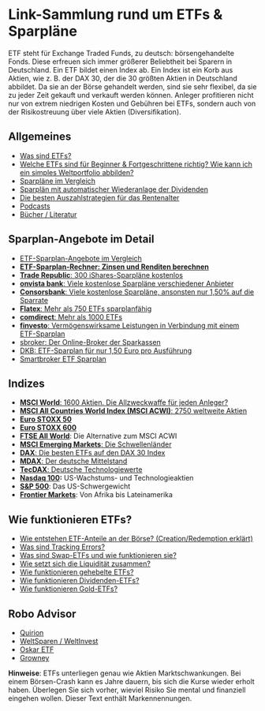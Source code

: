 # Link-Sammlung rund um ETFs & Sparpläne

ETF steht für Exchange Traded Funds, zu deutsch: börsengehandelte Fonds. Diese erfreuen sich immer größerer Beliebtheit bei Sparern in Deutschland. Ein ETF bildet einen Index ab. Ein Index ist ein Korb aus Aktien, wie z. B. der DAX 30, der die 30 größten Aktien in Deutschland abbildet. Da sie an der Börse gehandelt werden, sind sie sehr flexibel, da sie zu jeder Zeit gekauft und verkauft werden können. Anleger profitieren nicht nur von extrem niedrigen Kosten und Gebühren bei ETFs, sondern auch von der Risikostreuung über viele Aktien (Diversifikation). 


## Allgemeines

- [Was sind ETFs?](https://etfs24.de/was-sind-etfs/)
- [Welche ETFs sind für Beginner & Fortgeschrittene richtig? Wie kann ich ein simples Weltportfolio abbilden?](https://etfs24.de/welche-etfs-kaufen-3-etfs-fuer-einsteiger/)
- [Sparpläne im Vergleich](https://etfs24.de/die-besten-depots-fur-etf-sparer/)
- [Sparplän mit automatischer Wiederanlage der Dividenden](https://etfs24.de/sparplane-mit-automatischer-wiederanlage-der-ausschuttungen/)
- [Die besten Auszahlstrategien für das Rentenalter](https://etfs24.de/etf-auszahlstrategie-was-machen-mit-etfs-im-alter/)
- [Podcasts](https://etfs24.de/die-liste-der-besten-etf-podcasts-folgen/)
- [Bücher / Literatur](https://etfs24.de/buchempfehlungen-fur-etf-sparer/)

## Sparplan-Angebote im Detail

- [ETF-Sparplan-Angebote im Vergleich](https://etfs24.de/der-etf-sparplan-vergleich/)
- **[ETF-Sparplan-Rechner: Zinsen und Renditen berechnen](https://etfs24.de/etf-sparplan-rechner/)**
- [**Trade Republic**: 300 iShares-Sparpläne kostenlos](https://etfs24.de/etf-anlage-mit-dem-neuen-broker-trade-republic/)
- [**onvista bank**: Viele kostenlose Sparpläne verschiedener Anbieter](https://etfs24.de/kostenlose-etf-sparplane-mit-dem-onvista-depot/)
- [**Consorsbank**: Viele kostenlose Sparpläne, ansonsten nur 1,50% auf die Sparrate](https://etfs24.de/etf-depot-bei-der-consorsbank/)
- [**Flatex**: Mehr als 750 ETFs sparplanfähig](https://etfs24.de/flatex-etf-sparplan-langfristiger-vermogensaufbau-mit-risikostreuung/)
- [**comdirect**: Mehr als 1000 ETFs](https://etfs24.de/comdirect-depot-eroffnen-fur-etf-sparer/)
- [**finvesto**: Vermögenswirksame Leistungen in Verbindung mit einem ETF-Sparplan](https://etfs24.de/vermoegenswirksame-leistungen-etf/)
- [sbroker: Der Online-Broker der Sparkassen](https://etfs24.de/etf-sparkasse/)
- [DKB: ETF-Sparplan für nur 1,50 Euro pro Ausführung](https://etfs24.de/mit-einem-dkb-etf-sparplan-fur-die-zukunft-sorgen/)
- [Smartbroker ETF Sparplan](https://www.sparplaene.net/smartbroker-sparplan-test/)

## Indizes

- [**MSCI World**: 1600 Aktien. Die Allzweckwaffe für jeden Anleger?](https://etfs24.de/etf-sparplan-msci-world-die-allzweckwaffe-fur-jeden-anleger/)
- **[MSCI All Countries World Index (MSCI ACWI)](https://etfs24.de/zwei-etfs-auf-den-msci-all-countries-world-index/)**[: 2750 weltweite Aktien](https://etfs24.de/zwei-etfs-auf-den-msci-all-countries-world-index/)
- [**Euro STOXX 50**](https://etfs24.de/euro-stoxx-50-oder-euro-stoxx-600/)
- [**Euro STOXX 600**](https://etfs24.de/euro-stoxx-50-oder-euro-stoxx-600/)
- [**FTSE All World**](https://etfs24.de/indizes-msci-world-oder-ftse-all-world/): Die Alternative zum MSCI ACWI
- [**MSCI Emerging Markets**: Die Schwellenländer](https://etfs24.de/msci-emerging-markets-etf/)
- [**DAX**: Die besten ETFs auf den DAX 30 Index](https://etfs24.de/daxetf-die-besten-etf-fonds-auf-den-dax/)
- [**MDAX**: Der deutsche Mittelstand](https://etfs24.de/mdax-etf/)
- [**TecDAX**: Deutsche Technologiewerte](https://etfs24.de/tecdax-etf/)
- [**Nasdaq 100**](https://etfs24.de/die-besten-nasdaq-100-etfs/)**:** US-Wachstums- und Technologieaktien
- [**S&P 500**](https://etfs24.de/so-funktioniert-der-s-p500-aktienindex/): Das US-Schwergewicht
- [**Frontier Markets**](https://etfs24.de/frontier-markets-sind-die-neuen-emerging-markets/): Von Afrika bis Lateinamerika

## Wie funktionieren ETFs?

- [Wie entstehen ETF-Anteile an der Börse? (Creation/Redemption erklärt)](https://etfs24.de/wie-funktionieren-etfs-hinter-der-fassade/)
- [Was sind Tracking Errors?](https://etfs24.de/was-ist-ein-tracking-error-bei-etfs/)
- [Was sind Swap-ETFs und wie funktionieren sie?](https://etfs24.de/swap-etf/)
- [Wie setzt sich die Liquidität zusammen?](https://etfs24.de/liquiditaet-bei-etfs/)
- [Wie funktionieren gehebelte ETFs?](https://etfs24.de/wie-funktionieren-gehebelte-etfs/)
- [Wie funktionieren Dividenden-ETFs?](https://etfs24.de/funktionsweise-von-dividenden-etfs/)
- [Wie funktionieren Gold-ETFs?](https://etfs24.de/wie-gold-etfs-funktionieren/)



## Robo Advisor

- [Quirion](https://www.sparplaene.net/robo-advisor-von-quirion-im-test/)
- [WeltSparen / WeltInvest](https://www.sparplaene.net/weltsparen-und-weltinvest-im-test/)
- [Oskar ETF](https://www.sparplaene.net/oskar-etf-sparplan-im-test/)
- [Growney](https://www.sparplaene.net/growney-sparplan-test/)

**Hinweise**: ETFs unterliegen genau wie Aktien Marktschwankungen. Bei einem Börsen-Crash kann es Jahre dauern, bis sich die Kurse wieder erholt haben. Überlegen Sie sich vorher, wieviel Risiko Sie mental und finanziell eingehen wollen. Dieser Text enthält Markennennungen.
